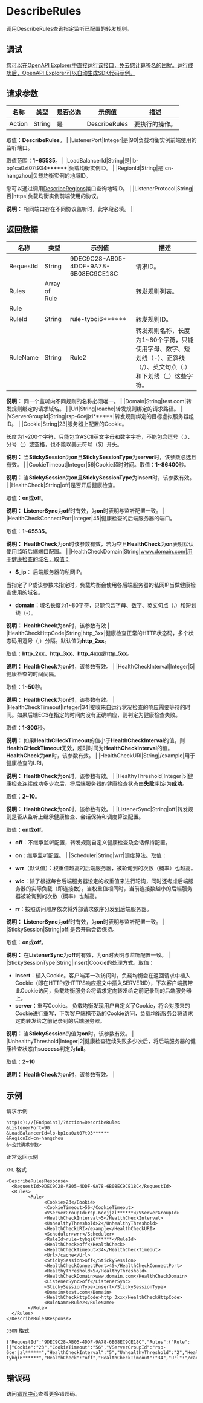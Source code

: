 # DescribeRules

调用DescribeRules查询指定监听已配置的转发规则。

## 调试

[您可以在OpenAPI Explorer中直接运行该接口，免去您计算签名的困扰。运行成功后，OpenAPI Explorer可以自动生成SDK代码示例。](https://api.aliyun.com/#product=Slb&api=DescribeRules&type=RPC&version=2014-05-15)

## 请求参数

|名称|类型|是否必选|示例值|描述|
|--|--|----|---|--|
|Action|String|是|DescribeRules|要执行的操作。

 取值：**DescribeRules**。 |
|ListenerPort|Integer|是|90|负载均衡实例前端使用的监听端口。

 取值范围：**1~65535**。 |
|LoadBalancerId|String|是|lb-bp1ca0zt07t934\*\*\*\*\*\*|负载均衡实例ID。 |
|RegionId|String|是|cn-hangzhou|负载均衡实例的地域ID。

 您可以通过调用[DescribeRegions](~~27584~~)接口查询地域ID。 |
|ListenerProtocol|String|否|https|负载均衡实例前端使用的协议。

 **说明：** 相同端口存在不同协议监听时，此字段必填。 |

## 返回数据

|名称|类型|示例值|描述|
|--|--|---|--|
|RequestId|String|9DEC9C28-AB05-4DDF-9A78-6B08EC9CE18C|请求ID。 |
|Rules|Array of Rule| |转发规则列表。 |
|Rule| | | |
|RuleId|String|rule-tybqi6\*\*\*\*\*\*|转发规则ID。 |
|RuleName|String|Rule2|转发规则名称，长度为1~80个字符，只能使用字母、数字、短划线（-）、正斜线（/）、英文句点（.）和下划线（\_）这些字符。

 **说明：** 同一个监听内不同规则的名称必须唯一。 |
|Domain|String|test.com|转发规则绑定的请求域名。 |
|Url|String|/cache|转发规则绑定的请求路径。 |
|VServerGroupId|String|rsp-6cejjzl\*\*\*\*\*\*|转发规则绑定的目标虚拟服务器组ID。 |
|Cookie|String|23|服务器上配置的Cookie。

 长度为1~200个字符，只能包含ASCII英文字母和数字字符，不能包含逗号（,）、分号（;）或空格，也不能以美元符号（$）开头。

 **说明：** 当**StickySession**为**on**且**StickySessionType**为**server**时，该参数必选且有效。 |
|CookieTimeout|Integer|56|Cookie超时时间。取值：**1~86400**秒。

 **说明：** 当**StickySession**为**on**且**StickySessionType**为**insert**时，该参数有效。 |
|HealthCheck|String|off|是否开启健康检查。

 取值：**on**或**off**。

 **说明：** **ListenerSync**为**off**时有效，为**on**时表明与监听配置一致。 |
|HealthCheckConnectPort|Integer|45|健康检查的后端服务器的端口。

 取值：**1~65535**。

 **说明：** **HealthCheck**为**on**时该参数有效，若为空且**HealthCheck**为**on**表明默认使用监听后端端口配置。 |
|HealthCheckDomain|String|www.domain.com|用于健康检查的域名，取值：

 -   **$\_ip**： 后端服务器的私网IP。

当指定了IP或该参数未指定时，负载均衡会使用各后端服务器的私网IP当做健康检查使用的域名。

-   **domain**：域名长度为1~80字符，只能包含字母、数字、英文句点（.）和短划线（-）。

 **说明：** **HealthCheck**为**on**时，该参数有效 |
|HealthCheckHttpCode|String|http\_3xx|健康检查正常的HTTP状态码，多个状态码用逗号（,）分隔。默认值为**http\_2xx**。

 取值：**http\_2xx**、**http\_3xx**、**http\_4xx**或**http\_5xx**。

 **说明：** **HealthCheck**为**on**时，该参数有效。 |
|HealthCheckInterval|Integer|5|健康检查的时间间隔。

 取值：**1~50**秒。

 **说明：** **HealthCheck**为**on**时，该参数有效。 |
|HealthCheckTimeout|Integer|34|接收来自运行状况检查的响应需要等待的时间。如果后端ECS在指定的时间内没有正确响应，则判定为健康检查失败。

 取值：**1-300**秒。

 **说明：** 如果**HealthCHeckTimeout**的值小于**HealthCheckInterval**的值，则**HealthCHeckTimeout**无效，超时时间为**HealthCheckInterval**的值。**HealthCheck**为**on**时，该参数有效。 |
|HealthCheckURI|String|/example|用于健康检查的URI。

 **说明：** **HealthCheck**为**on**时，该参数有效。 |
|HealthyThreshold|Integer|5|健康检查连续成功多少次后，将后端服务器的健康检查状态由**失败l**判定为**成功**。

 取值：**2~10**。

 **说明：** **HealthCheck**为**on**时，该参数有效。 |
|ListenerSync|String|off|转发规则是否从监听上继承健康检查、会话保持和调度算法配置。

 取值：**on**或**off**。

 -   **off**：不继承监听配置，转发规则自定义健康检查及会话保持配置。
-   **on**：继承监听配置。 |
|Scheduler|String|wrr|调度算法。取值：

 -   **wrr**（默认值）：权重值越高的后端服务器，被轮询到的次数（概率）也越高。
-   **wlc**：除了根据每台后端服务器设定的权重值来进行轮询，同时还考虑后端服务器的实际负载（即连接数）。当权重值相同时，当前连接数越小的后端服务器被轮询到的次数（概率）也越高。
-   **rr**：按照访问顺序依次将外部请求依序分发到后端服务器。

 **说明：** **ListenerSync**为**off**时有效，为**on**时表明与监听配置一致。 |
|StickySession|String|off|是否开启会话保持。

 取值：**on**或**off**。

 **说明：** 在**ListenerSync**为**off**时有效，为**on**时表明与监听配置一致。 |
|StickySessionType|String|insert|Cookie的处理方式。取值：

 -   **insert**：植入Cookie。客户端第一次访问时，负载均衡会在返回请求中植入Cookie（即在HTTP或HTTPS响应报文中插入SERVERID），下次客户端携带此Cookie访问，负载均衡服务会将请求定向转发给之前记录到的后端服务器上。
-   **server**：重写Cookie。 负载均衡发现用户自定义了Cookie，将会对原来的Cookie进行重写，下次客户端携带新的Cookie访问，负载均衡服务会将请求定向转发给之前记录到的后端服务器。

 **说明：** 当**StickySession**的值为**on**时，该参数有效。 |
|UnhealthyThreshold|Integer|2|健康检查连续失败多少次后，将后端服务器的健康检查状态由**success**判定为**fail**。

 取值：**2~10**

 **说明：** **HealthCheck**为**on**时，该参数有效。 |

## 示例

请求示例

```
http(s)://[Endpoint]/?Action=DescribeRules
&ListenerPort=90
&LoadBalancerId=lb-bp1ca0zt07t93******
&RegionId=cn-hangzhou
&<公共请求参数>
```

正常返回示例

`XML` 格式

```
<DescribeRulesResponse>
  <RequestId>9DEC9C28-AB05-4DDF-9A78-6B08EC9CE18C</RequestId>
  <Rules>
        <Rule>
              <Cookie>23</Cookie>
              <CookieTimeout>56</CookieTimeout>
              <VServerGroupId>rsp-6cejjzl******</VServerGroupId>
              <HealthCheckInterval>5</HealthCheckInterval>
              <UnhealthyThreshold>2</UnhealthyThreshold>
              <HealthCheckURI>/example</HealthCheckURI>
              <Scheduler>wrr</Scheduler>
              <RuleId>rule-tybqi6******</RuleId>
              <HealthCheck>off</HealthCheck>
              <HealthCheckTimeout>34</HealthCheckTimeout>
              <Url>/cache</Url>
              <StickySession>off</StickySession>
              <HealthCheckConnectPort>45</HealthCheckConnectPort>
              <HealthyThreshold>5</HealthyThreshold>
              <HealthCheckDomain>www.domain.com</HealthCheckDomain>
              <ListenerSync>off</ListenerSync>
              <StickySessionType>insert</StickySessionType>
              <Domain>test.com</Domain>
              <HealthCheckHttpCode>http_3xx</HealthCheckHttpCode>
              <RuleName>Rule2</RuleName>
        </Rule>
  </Rules>
</DescribeRulesResponse>
```

`JSON` 格式

```
{"RequestId":"9DEC9C28-AB05-4DDF-9A78-6B08EC9CE18C","Rules":{"Rule":[{"Cookie":"23","CookieTimeout":"56","VServerGroupId":"rsp-6cejjzl******","HealthCheckInterval":"5","UnhealthyThreshold":"2","HealthCheckURI":"/example","Scheduler":"wrr","RuleId":"rule-tybqi6******","HealthCheck":"off","HealthCheckTimeout":"34","Url":"/cache","StickySession":"off","HealthCheckConnectPort":"45","HealthyThreshold":"5","HealthCheckDomain":"www.domain.com","ListenerSync":"off","StickySessionType":"insert","Domain":"test.com","HealthCheckHttpCode":"http_3xx","RuleName":"Rule2"}]}}
```

## 错误码

访问[错误中心](https://error-center.alibabacloud.com/status/product/Slb)查看更多错误码。


